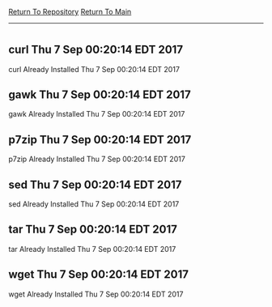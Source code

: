 [Return To Repository](https://github.com/deathbybandaid/piholeparser/)
[Return To Main](https://github.com/deathbybandaid/piholeparser/blob/master/RecentRunLogs/Mainlog.md)
____________________________________
# 
## curl Thu 7 Sep 00:20:14 EDT 2017
curl Already Installed Thu 7 Sep 00:20:14 EDT 2017
## gawk Thu 7 Sep 00:20:14 EDT 2017
gawk Already Installed Thu 7 Sep 00:20:14 EDT 2017
## p7zip Thu 7 Sep 00:20:14 EDT 2017
p7zip Already Installed Thu 7 Sep 00:20:14 EDT 2017
## sed Thu 7 Sep 00:20:14 EDT 2017
sed Already Installed Thu 7 Sep 00:20:14 EDT 2017
## tar Thu 7 Sep 00:20:14 EDT 2017
tar Already Installed Thu 7 Sep 00:20:14 EDT 2017
## wget Thu 7 Sep 00:20:14 EDT 2017
wget Already Installed Thu 7 Sep 00:20:14 EDT 2017
